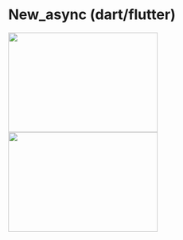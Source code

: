 # New_async (dart/flutter)


<img src="https://github.com/Abeli1995/New_async/assets/67687533/7cd17c85-ac6d-41e1-bc40-1252a7960dd5" width ="300" height="200">
<img src="https://github.com/Abeli1995/New_async/assets/67687533/974f62df-a73c-4572-bd20-45f29667998d" width="300" height="200">
